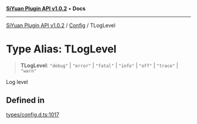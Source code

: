 [**SiYuan Plugin API v1.0.2**](../../../README.md) • **Docs**

---

[SiYuan Plugin API v1.0.2](../../../README.md) / [Config](../README.md) / TLogLevel

# Type Alias: TLogLevel

> **TLogLevel**: `"debug"` \| `"error"` \| `"fatal"` \| `"info"` \| `"off"` \| `"trace"` \| `"warn"`

Log level

## Defined in

[types/config.d.ts:1017](https://github.com/siyuan-note/petal/tree/main/types/config.d.ts#L1017)
